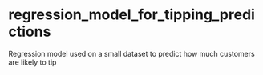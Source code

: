 # regression_model_for_tipping_predictions
Regression model used on a small dataset to predict how much customers are likely to tip
